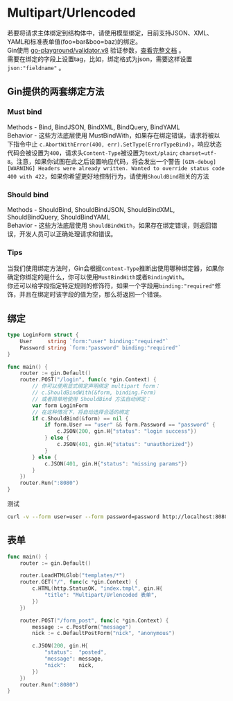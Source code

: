 # Multipart/Urlencoded

若要将请求主体绑定到结构体中，请使用模型绑定，目前支持JSON、XML、YAML和标准表单值(foo=bar&boo=baz)的绑定。  
Gin使用 [go-playground/validator.v8](https://github.com/go-playground/validator) 验证参数，[查看完整文档](https://godoc.org/gopkg.in/go-playground/validator.v8#hdr-Baked_In_Validators_and_Tags) 。  
需要在绑定的字段上设置tag，比如，绑定格式为json，需要这样设置 `json:"fieldname"` 。 

## Gin提供的两套绑定方法

### Must bind

Methods - Bind, BindJSON, BindXML, BindQuery, BindYAML  
Behavior - 这些方法底层使用 MustBindWith，如果存在绑定错误，请求将被以下指令中止 `c.AbortWithError(400, err).SetType(ErrorTypeBind)`，响应状态代码会被设置为`400`，请求头`Content-Type`被设置为`text/plain`; `charset=utf-8`。注意，如果你试图在此之后设置响应代码，将会发出一个警告 `[GIN-debug] [WARNING] Headers were already written. Wanted to override status code 400 with 422`，如果你希望更好地控制行为，请使用`ShouldBind`相关的方法

### Should bind

Methods - ShouldBind, ShouldBindJSON, ShouldBindXML, ShouldBindQuery, ShouldBindYAML  
Behavior - 这些方法底层使用 `ShouldBindWith`，如果存在绑定错误，则返回错误，开发人员可以正确处理请求和错误。

### Tips

当我们使用绑定方法时，Gin会根据`Content-Type`推断出使用哪种绑定器，如果你确定你绑定的是什么，你可以使用`MustBindWith`或者`BindingWith`。  
你还可以给字段指定特定规则的修饰符，如果一个字段用`binding:"required"`修饰，并且在绑定时该字段的值为空，那么将返回一个错误。 

## 绑定

```go
type LoginForm struct {
	User     string `form:"user" binding:"required"`
	Password string `form:"password" binding:"required"`
}

func main() {
	router := gin.Default()
	router.POST("/login", func(c *gin.Context) {
		// 你可以使用显式绑定声明绑定 multipart form：
		// c.ShouldBindWith(&form, binding.Form)
		// 或者简单地使用 ShouldBind 方法自动绑定：
		var form LoginForm
		// 在这种情况下，将自动选择合适的绑定
		if c.ShouldBind(&form) == nil {
			if form.User == "user" && form.Password == "password" {
				c.JSON(200, gin.H{"status": "login success"})
			} else {
				c.JSON(401, gin.H{"status": "unauthorized"})
			}
		} else {
			c.JSON(401, gin.H{"status": "missing params"})
		}
	})
	router.Run(":8080")
}
```

测试

```bash
curl -v --form user=user --form password=password http://localhost:8080/login
```

## 表单

```go
func main() {
	router := gin.Default()

	router.LoadHTMLGlob("templates/*")
	router.GET("/", func(c *gin.Context) {
		c.HTML(http.StatusOK, "index.tmpl", gin.H{
			"title": "Multipart/Urlencoded 表单",
		})
	})

	router.POST("/form_post", func(c *gin.Context) {
		message := c.PostForm("message")
		nick := c.DefaultPostForm("nick", "anonymous")

		c.JSON(200, gin.H{
			"status":  "posted",
			"message": message,
			"nick":    nick,
		})
	})
	router.Run(":8080")
}
```